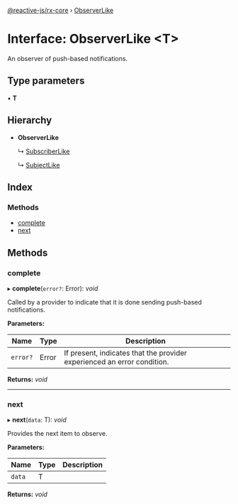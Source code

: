 [@reactive-js/rx-core](../README.md) › [ObserverLike](observerlike.md)

# Interface: ObserverLike <**T**>

An observer of push-based notifications.

## Type parameters

▪ **T**

## Hierarchy

* **ObserverLike**

  ↳ [SubscriberLike](subscriberlike.md)

  ↳ [SubjectLike](subjectlike.md)

## Index

### Methods

* [complete](observerlike.md#complete)
* [next](observerlike.md#next)

## Methods

###  complete

▸ **complete**(`error?`: Error): *void*

Called by a provider to indicate that it is done sending push-based notifications.

**Parameters:**

Name | Type | Description |
------ | ------ | ------ |
`error?` | Error | If present, indicates that the provider experienced an error condition.  |

**Returns:** *void*

___

###  next

▸ **next**(`data`: T): *void*

Provides the next item to observe.

**Parameters:**

Name | Type | Description |
------ | ------ | ------ |
`data` | T |   |

**Returns:** *void*
